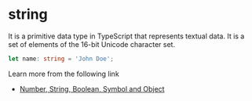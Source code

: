 # string

It is a primitive data type in TypeScript that represents textual data. It is a set of elements of the 16-bit Unicode character set.

```typescript
let name: string = 'John Doe';
```

Learn more from the following link

- [Number, String, Boolean, Symbol and Object](https://www.typescriptlang.org/docs/handbook/2/everyday-types.html#the-primitives-string-number-and-boolean)
